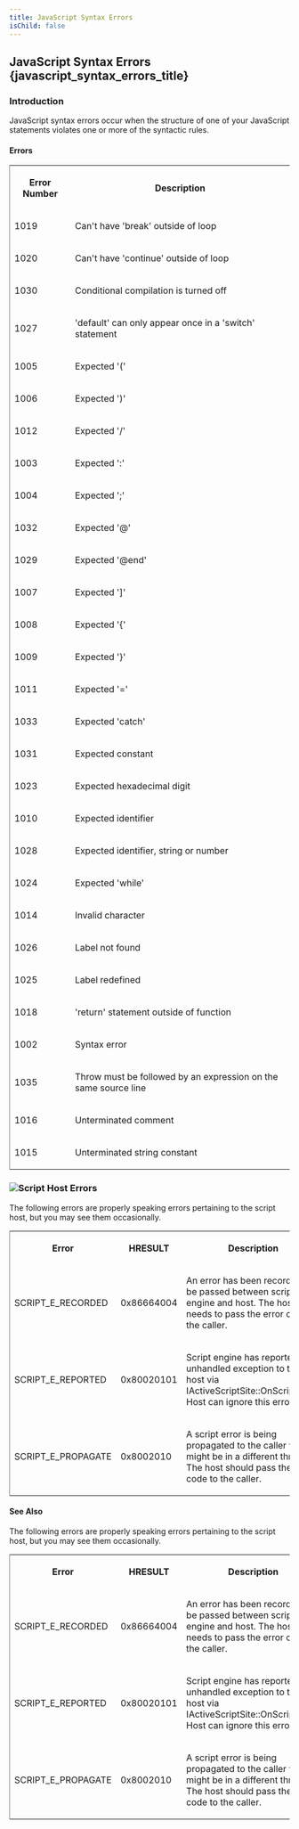 ```yaml
---
title: JavaScript Syntax Errors
isChild: false
---
```


## JavaScript Syntax Errors {javascript_syntax_errors_title}

### Introduction 

 JavaScript syntax errors occur when the structure of one of your JavaScript statements violates one or more of the syntactic rules.

#### Errors 

<div id="sectionSection0" class="section" name="collapseableSection" style="" expanded="true">
  <div class="caption"></div>
  <div class="tableSection">
    <table width="50%" cellspacing="2" cellpadding="5" frame="lhs">
      <tr>
        <th>
          <p xmlns:util="util">
            Error Number
          </p>
        </th>
        <th>
          <p xmlns:util="util">
            Description
          </p>
        </th>
      </tr>
      <tr>
        <td>
          <p xmlns:util="util">
            1019
          </p>
        </td>
        <td>
          <p xmlns:util="util">
            Can't have 'break' outside of loop
          </p>
        </td>
      </tr>
      <tr>
        <td>
          <p xmlns:util="util">
            1020
          </p>
        </td>
        <td>
          <p xmlns:util="util">
            Can't have 'continue' outside of loop
          </p>
        </td>
      </tr>
      <tr>
        <td>
          <p xmlns:util="util">
            1030
          </p>
        </td>
        <td>
          <p xmlns:util="util">
            Conditional compilation is turned off
          </p>
        </td>
      </tr>
      <tr>
        <td>
          <p xmlns:util="util">
            1027
          </p>
        </td>
        <td>
          <p xmlns:util="util">
            'default' can only appear once in a 'switch' statement
          </p>
        </td>
      </tr>
      <tr>
        <td>
          <p xmlns:util="util">
            1005
          </p>
        </td>
        <td>
          <p xmlns:util="util">
            Expected '('
          </p>
        </td>
      </tr>
      <tr>
        <td>
          <p xmlns:util="util">
            1006
          </p>
        </td>
        <td>
          <p xmlns:util="util">
            Expected ')'
          </p>
        </td>
      </tr>
      <tr>
        <td>
          <p xmlns:util="util">
            1012
          </p>
        </td>
        <td>
          <p xmlns:util="util">
            Expected '/'
          </p>
        </td>
      </tr>
      <tr>
        <td>
          <p xmlns:util="util">
            1003
          </p>
        </td>
        <td>
          <p xmlns:util="util">
            Expected ':'
          </p>
        </td>
      </tr>
      <tr>
        <td>
          <p xmlns:util="util">
            1004
          </p>
        </td>
        <td>
          <p xmlns:util="util">
            Expected ';'
          </p>
        </td>
      </tr>
      <tr>
        <td>
          <p xmlns:util="util">
            1032
          </p>
        </td>
        <td>
          <p xmlns:util="util">
            Expected '@'
          </p>
        </td>
      </tr>
      <tr>
        <td>
          <p xmlns:util="util">
            1029
          </p>
        </td>
        <td>
          <p xmlns:util="util">
            Expected '@end'
          </p>
        </td>
      </tr>
      <tr>
        <td>
          <p xmlns:util="util">
            1007
          </p>
        </td>
        <td>
          <p xmlns:util="util">
            Expected ']'
          </p>
        </td>
      </tr>
      <tr>
        <td>
          <p xmlns:util="util">
            1008
          </p>
        </td>
        <td>
          <p xmlns:util="util">
            Expected '{'
          </p>
        </td>
      </tr>
      <tr>
        <td>
          <p xmlns:util="util">
            1009
          </p>
        </td>
        <td>
          <p xmlns:util="util">
            Expected '}'
          </p>
        </td>
      </tr>
      <tr>
        <td>
          <p xmlns:util="util">
            1011
          </p>
        </td>
        <td>
          <p xmlns:util="util">
            Expected '='
          </p>
        </td>
      </tr>
      <tr>
        <td>
          <p xmlns:util="util">
            1033
          </p>
        </td>
        <td>
          <p xmlns:util="util">
            Expected 'catch'
          </p>
        </td>
      </tr>
      <tr>
        <td>
          <p xmlns:util="util">
            1031
          </p>
        </td>
        <td>
          <p xmlns:util="util">
            Expected constant
          </p>
        </td>
      </tr>
      <tr>
        <td>
          <p xmlns:util="util">
            1023
          </p>
        </td>
        <td>
          <p xmlns:util="util">
            Expected hexadecimal digit
          </p>
        </td>
      </tr>
      <tr>
        <td>
          <p xmlns:util="util">
            1010
          </p>
        </td>
        <td>
          <p xmlns:util="util">
            Expected identifier
          </p>
        </td>
      </tr>
      <tr>
        <td>
          <p xmlns:util="util">
            1028
          </p>
        </td>
        <td>
          <p xmlns:util="util">
            Expected identifier, string or number
          </p>
        </td>
      </tr>
      <tr>
        <td>
          <p xmlns:util="util">
            1024
          </p>
        </td>
        <td>
          <p xmlns:util="util">
            Expected 'while'
          </p>
        </td>
      </tr>
      <tr>
        <td>
          <p xmlns:util="util">
            1014
          </p>
        </td>
        <td>
          <p xmlns:util="util">
            Invalid character
          </p>
        </td>
      </tr>
      <tr>
        <td>
          <p xmlns:util="util">
            1026
          </p>
        </td>
        <td>
          <p xmlns:util="util">
            Label not found
          </p>
        </td>
      </tr>
      <tr>
        <td>
          <p xmlns:util="util">
            1025
          </p>
        </td>
        <td>
          <p xmlns:util="util">
            Label redefined
          </p>
        </td>
      </tr>
      <tr>
        <td>
          <p xmlns:util="util">
            1018
          </p>
        </td>
        <td>
          <p xmlns:util="util">
            'return' statement outside of function
          </p>
        </td>
      </tr>
      <tr>
        <td>
          <p xmlns:util="util">
            1002
          </p>
        </td>
        <td>
          <p xmlns:util="util">
            Syntax error
          </p>
        </td>
      </tr>
      <tr>
        <td>
          <p xmlns:util="util">
            1035
          </p>
        </td>
        <td>
          <p xmlns:util="util">
            Throw must be followed by an expression on the same source line
          </p>
        </td>
      </tr>
      <tr>
        <td>
          <p xmlns:util="util">
            1016
          </p>
        </td>
        <td>
          <p xmlns:util="util">
            Unterminated comment
          </p>
        </td>
      </tr>
      <tr>
        <td>
          <p xmlns:util="util">
            1015
          </p>
        </td>
        <td>
          <p xmlns:util="util">
            Unterminated string constant
          </p>
        </td>
      </tr>
    </table>
  </div>
  <h3 class="subHeading">
    <span onclick="ExpandCollapse(sectionToggle1)" style="cursor:default;" onkeypress="ExpandCollapse_CheckKey(sectionToggle1, event)" tabindex="0"><img id="sectionToggle1" class="toggle" name=
    "toggleSwitch" src="../icons/collapse_all.gif" />Script Host Errors</span>
  </h3>
  <div id="sectionSection1" class="subsection" name="collapseableSection" style="" expanded="true">
    <p xmlns:util="util">
      The following errors are properly speaking errors pertaining to the script host, but you may see them occasionally.
    </p>
    <div class="caption"></div>
    <div class="tableSection">
      <table width="50%" cellspacing="2" cellpadding="5" frame="lhs">
        <tr>
          <th>
            <p xmlns:util="util">
              Error
            </p>
          </th>
          <th>
            <p xmlns:util="util">
              HRESULT
            </p>
          </th>
          <th>
            <p xmlns:util="util">
              Description
            </p>
          </th>
        </tr>
        <tr>
          <td>
            <p xmlns:util="util">
              SCRIPT_E_RECORDED
            </p>
          </td>
          <td>
            <p xmlns:util="util">
              0x86664004
            </p>
          </td>
          <td>
            <p xmlns:util="util">
              An error has been recorded to be passed between script engine and host. The host needs to pass the error code to the caller.
            </p>
          </td>
        </tr>
        <tr>
          <td>
            <p xmlns:util="util">
              SCRIPT_E_REPORTED
            </p>
          </td>
          <td>
            <p xmlns:util="util">
              0x80020101
            </p>
          </td>
          <td>
            <p xmlns:util="util">
              Script engine has reported an unhandled exception to the host via IActiveScriptSite::OnScriptError. Host can ignore this error.
            </p>
          </td>
        </tr>
        <tr>
          <td>
            <p xmlns:util="util">
              SCRIPT_E_PROPAGATE
            </p>
          </td>
          <td>
            <p xmlns:util="util">
              0x8002010
            </p>
          </td>
          <td>
            <p xmlns:util="util">
              A script error is being propagated to the caller which might be in a different thread. The host should pass the error code to the caller.
            </p>
          </td>
        </tr>
      </table>
    </div>
  </div>
</div>

#### See Also 

<div id="sectionSection1" class="subsection" name="collapseableSection" style="" expanded="true">
  <p xmlns:util="util">
    The following errors are properly speaking errors pertaining to the script host, but you may see them occasionally.
  </p>
  <div class="caption"></div>
  <div class="tableSection">
    <table width="50%" cellspacing="2" cellpadding="5" frame="lhs">
      <tr>
        <th>
          <p xmlns:util="util">
            Error
          </p>
        </th>
        <th>
          <p xmlns:util="util">
            HRESULT
          </p>
        </th>
        <th>
          <p xmlns:util="util">
            Description
          </p>
        </th>
      </tr>
      <tr>
        <td>
          <p xmlns:util="util">
            SCRIPT_E_RECORDED
          </p>
        </td>
        <td>
          <p xmlns:util="util">
            0x86664004
          </p>
        </td>
        <td>
          <p xmlns:util="util">
            An error has been recorded to be passed between script engine and host. The host needs to pass the error code to the caller.
          </p>
        </td>
      </tr>
      <tr>
        <td>
          <p xmlns:util="util">
            SCRIPT_E_REPORTED
          </p>
        </td>
        <td>
          <p xmlns:util="util">
            0x80020101
          </p>
        </td>
        <td>
          <p xmlns:util="util">
            Script engine has reported an unhandled exception to the host via IActiveScriptSite::OnScriptError. Host can ignore this error.
          </p>
        </td>
      </tr>
      <tr>
        <td>
          <p xmlns:util="util">
            SCRIPT_E_PROPAGATE
          </p>
        </td>
        <td>
          <p xmlns:util="util">
            0x8002010
          </p>
        </td>
        <td>
          <p xmlns:util="util">
            A script error is being propagated to the caller which might be in a different thread. The host should pass the error code to the caller.
          </p>
        </td>
      </tr>
    </table>
  </div>
</div>

